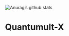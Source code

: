 ![Anurag’s github stats](https://github-readme-stats.vercel.app/api?username=Lx0814&show_icons=true&theme=merko)

# Quantumult-X
